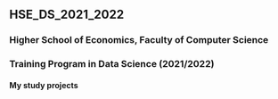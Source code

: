 ## HSE_DS_2021_2022
### Higher School of Economics, Faculty of Computer Science

### Training Program in Data Science (2021/2022)
#### My study projects 
